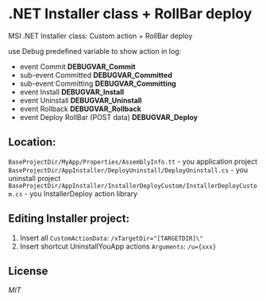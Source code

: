 # .NET Installer class + RollBar deploy
MSI .NET Installer class: Custom action + RollBar deploy

use Debug predefined variable to show action in log:
* event Commit __DEBUGVAR_Commit__
* sub-event Committed __DEBUGVAR_Committed__
* sub-event Committing __DEBUGVAR_Committing__
* event Install __DEBUGVAR_Install__
* event Uninstall __DEBUGVAR_Uninstall__
* event Rollback __DEBUGVAR_Rollback__
* event Deploy RollBar (POST data) __DEBUGVAR_Deploy__

## Location:

`BaseProjectDir/MyApp/Properties/AssemblyInfo.tt` - you application project
`BaseProjectDir/AppInstaller/DeployUninstall/DeployUninstall.cs` - you uninstall project
`BaseProjectDir/AppInstaller/InstallerDeployCustom/InstallerDeployCustom.cs` - you InstallerDeploy action library

## Editing Installer project:

1. Insert all `CustomActionData`: `/xTargetDir="[TARGETDIR]\"`
2. Insert shortcut UninstallYouApp actions `Arguments`: `/u={xxx}`

## License

_MIT_
